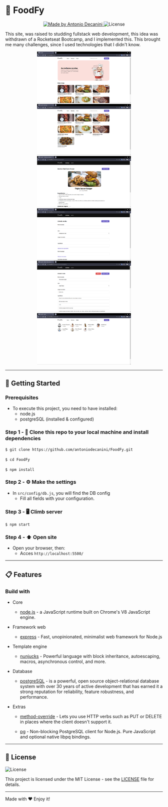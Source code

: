 # 🍔 FoodFy

<p align="center">
  <a href="https://github.com/antoniodecanini">
    <img alt="Made by Antonio Decanini" src="https://img.shields.io/badge/made%20by-Antonio%20Decanini-brightgreen">
  </a>

  <img alt="License" src="https://img.shields.io/badge/license-MIT-%2304D361">
</p>

This site, was raised to studding fullstack web development, this idea was withdrawn of a Rocketseat Bootcamp, and I implemented this. This brought me many challenges, since I used technologies that I
didn't know.

<p align="center">
  <img src="./readme/index.png" width="300">

  <img src="./readme/recipes.png" width="300">

  <img src="./readme/recipe.png" width="300">

  <img src="./readme/create.png" width="300">

  <img src="./readme/edit.png" width="300">

  <img src="./readme/chefs.png" width="300">
</p>

---

## 🚀 Getting Started

### Prerequisites
- To execute this project, you need to have installed:
  - node.js
  - postgreSQL (installed & configured)

### Step 1 - 👯 Clone this repo to your local machine and install dependencies
```
$ git clone https://github.com/antoniodecanini/FoodFy.git

$ cd FoodFy

$ npm install
```

### Step 2 - ⚙️ Make the settings
- In `src/config/db.js`, you will find the DB config
  - Fill all fields with your configuration.

### Step 3 - 🖥 Climb server
```
$ npm start
```

### Step 4 - ⬆️ Open site
- Open your browser, then:
  - Acces `http://localhost:5500/`

---

## 📋 Features

### Build with
- Core
  - [node.js](https://nodejs.org/en/) - a JavaScript runtime built on Chrome's V8 JavaScript engine.

- Framework web
  - [express](http://expressjs.com/) - Fast, unopinionated, minimalist web framework for Node.js

- Template engine
  - [nunjucks](https://mozilla.github.io/nunjucks/) - Powerful language with block inheritance, autoescaping, macros, asynchronous control, and more.

- Database
  - [postgreSQL](https://www.postgresql.org/) - is a powerful, open source object-relational database system with over 30 years of active development that has earned it a strong reputation for reliability, feature robustness, and performance.

- Extras
  - [method-override](https://www.npmjs.com/package/method-override) - Lets you use HTTP verbs such as PUT or DELETE in places where the client doesn't support it.

  - [pg](https://www.npmjs.com/package/pg) - Non-blocking PostgreSQL client for Node.js. Pure JavaScript and optional native libpq bindings.

---

## 📝 License

<img alt="License" src="https://img.shields.io/badge/license-MIT-%2304D361">

This project is licensed under the MIT License - see the [LICENSE](LICENSE) file for details.

---

Made with ❤️ Enjoy it!
